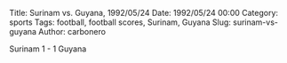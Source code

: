 Title: Surinam vs. Guyana, 1992/05/24
Date: 1992/05/24 00:00
Category: sports
Tags: football, football scores, Surinam, Guyana
Slug: surinam-vs-guyana
Author: carbonero


Surinam 1 - 1 Guyana
